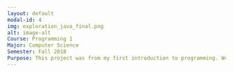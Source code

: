 ```yaml
---
layout: default
modal-id: 4
img: exploration_java_final.png
alt: image-alt
Course: Programming 1 
Major: Computer Science 
Semester: Fall 2018 
Purpose: This project was from my first introduction to programming. We learned about various programming concepts and were introduced to classes and my first data structure, the array. In the final of this course I showed my appitutde for creating something new and interesting in programming. At the time this was a diffcult project to complete. Now with further experience in coding I can make a much more comprehensive project. Something that I think was ahead of myself in this time is that the process of creating the map is dynamic. Thus, the map generation is an algorithm that has checks to ensure that the various obstacles are included and are not overlapped.
---
```

